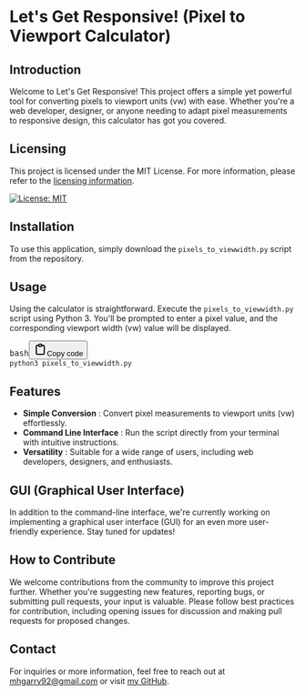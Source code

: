 # Let's Get Responsive! (Pixel to Viewport Calculator)

## Introduction

Welcome to Let's Get Responsive! This project offers a simple yet powerful tool for converting pixels to viewport units (vw) with ease. Whether you're a web developer, designer, or anyone needing to adapt pixel measurements to responsive design, this calculator has got you covered.

## Licensing

This project is licensed under the MIT License. For more information, please refer to the [licensing information](https://opensource.org/licenses/MIT).

[![License: MIT](https://img.shields.io/badge/License-MIT-yellow.svg)](https://opensource.org/licenses/MIT)

## Installation

To use this application, simply download the `pixels_to_viewwidth.py` script from the repository.

## Usage

Using the calculator is straightforward. Execute the `pixels_to_viewwidth.py` script using Python 3. You'll be prompted to enter a pixel value, and the corresponding viewport width (vw) value will be displayed.

<pre><div class="dark bg-gray-950 rounded-md"><div class="flex items-center relative text-token-text-secondary bg-token-main-surface-secondary px-4 py-2 text-xs font-sans justify-between rounded-t-md"><span>bash</span><span class="" data-state="closed"><button class="flex gap-1 items-center"><svg width="24" height="24" viewBox="0 0 24 24" fill="none" xmlns="http://www.w3.org/2000/svg" class="icon-sm"><path fill-rule="evenodd" clip-rule="evenodd" d="M12 4C10.8954 4 10 4.89543 10 6H14C14 4.89543 13.1046 4 12 4ZM8.53513 4C9.22675 2.8044 10.5194 2 12 2C13.4806 2 14.7733 2.8044 15.4649 4H17C18.6569 4 20 5.34315 20 7V19C20 20.6569 18.6569 22 17 22H7C5.34315 22 4 20.6569 4 19V7C4 5.34315 5.34315 4 7 4H8.53513ZM8 6H7C6.44772 6 6 6.44772 6 7V19C6 19.5523 6.44772 20 7 20H17C17.5523 20 18 19.5523 18 19V7C18 6.44772 17.5523 6 17 6H16C16 7.10457 15.1046 8 14 8H10C8.89543 8 8 7.10457 8 6Z" fill="currentColor"></path></svg>Copy code</button></span></div><div class="p-4 overflow-y-auto"><code class="!whitespace-pre hljs language-bash">python3 pixels_to_viewwidth.py
</code></div></div></pre>

## Features

- **Simple Conversion** : Convert pixel measurements to viewport units (vw) effortlessly.
- **Command Line Interface** : Run the script directly from your terminal with intuitive instructions.
- **Versatility** : Suitable for a wide range of users, including web developers, designers, and enthusiasts.

## GUI (Graphical User Interface)

In addition to the command-line interface, we're currently working on implementing a graphical user interface (GUI) for an even more user-friendly experience. Stay tuned for updates!

## How to Contribute

We welcome contributions from the community to improve this project further. Whether you're suggesting new features, reporting bugs, or submitting pull requests, your input is valuable. Please follow best practices for contribution, including opening issues for discussion and making pull requests for proposed changes.

## Contact

For inquiries or more information, feel free to reach out at [mhgarry92@gmail.com]() or visit [my GitHub](https://github.com/mhgarry).
